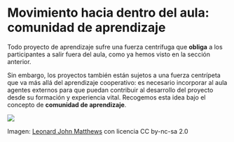 
# Movimiento hacia dentro del aula: comunidad de aprendizaje

Todo proyecto de aprendizaje sufre una fuerza centrífuga que **obliga** a los participantes a salir fuera del aula, como ya hemos visto en la sección anterior.

Sin embargo, los proyectos también están sujetos a una fuerza centrípeta que va más allá del aprendizaje cooperativo: es necesario incorporar al aula agentes externos para que puedan contribuir al desarrollo del proyecto desde su formación y experiencia vital. Recogemos esta idea bajo el concepto de **comunidad de aprendizaje**.

![](https://github.com/catedu/abp/blob/master/img/remolino.jpg)

Imagen: [Leonard John Matthews](http://www.flickr.com/photos/67953162@N00/6654956789) con licencia CC by-nc-sa 2.0
